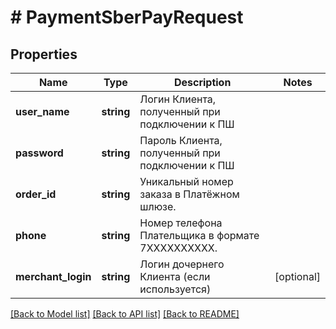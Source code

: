 # # PaymentSberPayRequest

## Properties

Name | Type | Description | Notes
------------ | ------------- | ------------- | -------------
**user_name** | **string** | Логин Клиента, полученный при подключении к ПШ |
**password** | **string** | Пароль Клиента, полученный при подключении к ПШ |
**order_id** | **string** | Уникальный номер заказа в Платёжном шлюзе. |
**phone** | **string** | Номер телефона Плательщика в формате 7XXXXXXXXXX. |
**merchant_login** | **string** | Логин дочернего Клиента (если используется) | [optional]

[[Back to Model list]](../../README.md#models) [[Back to API list]](../../README.md#endpoints) [[Back to README]](../../README.md)
